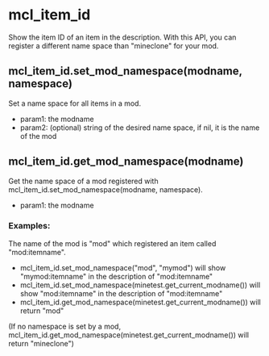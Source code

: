 # mcl_item_id
Show the item ID of an item in the description.
With this API, you can register a different name space than "mineclone" for your mod.

## mcl_item_id.set_mod_namespace(modname, namespace)
Set a name space for all items in a mod.

* param1: the modname
* param2: (optional) string of the desired name space, if nil, it is the name of the mod

## mcl_item_id.get_mod_namespace(modname)
Get the name space of a mod registered with mcl_item_id.set_mod_namespace(modname, namespace).

* param1: the modname

### Examples:

The name of the mod is "mod" which registered an item called "mod:itemname".

* mcl_item_id.set_mod_namespace("mod", "mymod") will show "mymod:itemname" in the description of "mod:itemname"
* mcl_item_id.set_mod_namespace(minetest.get_current_modname()) will show "mod:itemname" in the description of "mod:itemname"
* mcl_item_id.get_mod_namespace(minetest.get_current_modname()) will return "mod" 

(If no namespace is set by a mod, mcl_item_id.get_mod_namespace(minetest.get_current_modname()) will return "mineclone")
